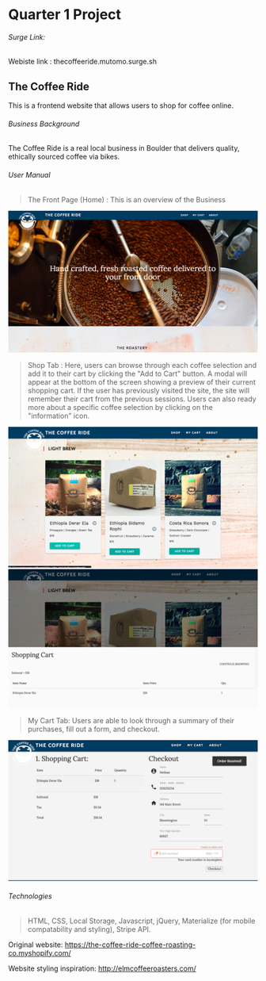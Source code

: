 # Quarter 1 Project

###### Surge Link:
Webiste link : thecoffeeride.mutomo.surge.sh

## The Coffee Ride
This is a frontend website that allows users to shop for coffee online.

###### Business Background
The Coffee Ride is a real local business in Boulder that delivers quality, ethically sourced coffee via bikes.

###### User Manual
> The Front Page (Home) : This is an overview of the Business

![Alt text](media/front_page_ss.png "Optional Title")

> Shop Tab : Here, users can browse through each coffee selection and add it to their cart by clicking the "Add to Cart" button. A modal will appear at the bottom of the screen showing a preview of their current shopping cart. If the user has previously visited the site, the site will remember their cart from the previous sessions. Users can also ready more about a specific coffee selection by clicking on the "information" icon.

![Alt text](media/shop_page_ss.png "Optional Title")
![Alt text](media/module_pop_ss.png "Optional Title")

> My Cart Tab: Users are able to look through a summary of their purchases, fill out a form, and checkout.

![Alt text](media/checkout_ss.png "Optional Title")

###### Technologies
> HTML, CSS, Local Storage, Javascript, jQuery, Materialize (for mobile compatability and styling), Stripe API.

Original website:
https://the-coffee-ride-coffee-roasting-co.myshopify.com/

Website styling inspiration: http://elmcoffeeroasters.com/
